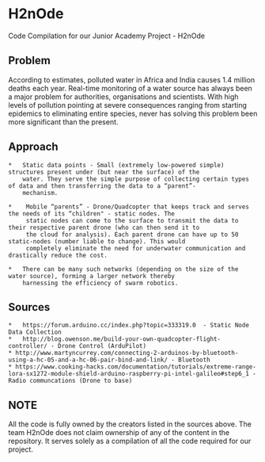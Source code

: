 # H2nOde
Code Compilation for our Junior Academy Project - H2nOde

Problem 
----------------

According to estimates, polluted water in Africa and India causes 1.4 million deaths each year. Real-time monitoring of a water source has always been a major problem for authorities, organisations and scientists. With high levels of pollution pointing at severe consequences ranging from starting epidemics to eliminating entire species, never has solving this problem been more significant than the present.

Approach
-----------
    *   Static data points - Small (extremely low-powered simple) structures present under (but near the surface) of the          
        water. They serve the simple purpose of collecting certain types of data and then transferring the data to a “parent”-
        mechanism.
        
    *    Mobile “parents” - Drone/Quadcopter that keeps track and serves the needs of its “children" - static nodes. The
         static nodes can come to the surface to transmit the data to their respective parent drone (who can then send it to
         the cloud for analysis). Each parent drone can have up to 50 static-nodes (number liable to change). This would
         completely eliminate the need for underwater communication and drastically reduce the cost.

    *   There can be many such networks (depending on the size of the water source), forming a larger network thereby
        harnessing the efficiency of swarm robotics.


Sources
-----
    *   https://forum.arduino.cc/index.php?topic=333319.0  - Static Node Data Collection
    *   http://blog.owenson.me/build-your-own-quadcopter-flight-controller/ - Drone Control (ArduPilot)
    * http://www.martyncurrey.com/connecting-2-arduinos-by-bluetooth-using-a-hc-05-and-a-hc-06-pair-bind-and-link/ - Bluetooth
    * https://www.cooking-hacks.com/documentation/tutorials/extreme-range-lora-sx1272-module-shield-arduino-raspberry-pi-intel-galileo#step6_1 - Radio communcations (Drone to base)
 
NOTE
-----
All the code is fully owned by the creators listed in the sources above. The team H2nOde does not claim ownership of any of the content in the repository. It serves solely as a compilation of all the code required for our project.

